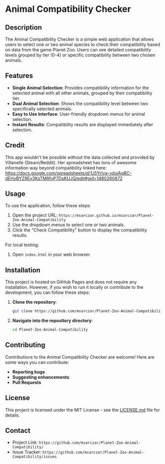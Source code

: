 # Animal Compatibility Checker

## Description
The Animal Compatibility Checker is a simple web application that allows users to select one or two animal species to check their compatibility based on data from the game Planet Zoo. Users can see detailed compatibility levels grouped by tier (0-4) or specific compatibility between two chosen animals.

## Features
- **Single Animal Selection**: Provides compatibility information for the selected animal with all other animals, grouped by their compatibility tier.
- **Dual Animal Selection**: Shows the compatibility level between two specifically selected animals.
- **Easy to Use Interface**: User-friendly dropdown menus for animal selection.
- **Instant Results**: Compatibility results are displayed immediately after selection.

## Credit
This app wouldn't be possible without the data collected and provided by Villanelle (Steam/Reddit). 
Her spreadsheet has tons of awesome information way beyond compatibility linked here: 
https://docs.google.com/spreadsheets/d/1J5YrIya-yduiAqBC-dEHyBYZ8Ev3KsTM6fyP7DsKUJQ/edit#gid=1480260872

## Usage
To use the application, follow these steps:
1. Open the project URL: `https://msarczar.github.io/msarczar/Planet-Zoo-Animal-Compatibility`
2. Use the dropdown menus to select one or two animals.
3. Click the "Check Compatibility" button to display the compatibility results.

For local testing:
1. Open `index.html` in your web browser.

## Installation
This project is hosted on GitHub Pages and does not require any installation. However, if you wish to run it locally or contribute to the development, you can follow these steps:

1. **Clone the repository**:
    ```bash
    git clone https://github.com/msarczar/Planet-Zoo-Animal-Compatibility.git
    ```
2. **Navigate into the repository directory**:
    ```bash
    cd Planet-Zoo-Animal-Compatibility
    ```

## Contributing
Contributions to the Animal Compatibility Checker are welcome! Here are some ways you can contribute:
- **Reporting bugs**
- **Suggesting enhancements**
- **Pull Requests**

## License
This project is licensed under the MIT License - see the [LICENSE.md](LICENSE.md) file for details.

## Contact
- Project Link: `https://github.com/msarczar/Planet-Zoo-Animal-Compatibility/`
- Issue Tracker: `https://github.com/msarczar/Planet-Zoo-Animal-Compatibility/issues`

